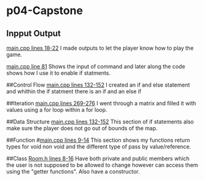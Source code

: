 # p04-Capstone
## Inpput Output
[main.cpp lines 18-22](/.main.cpp#L18)
I made outputs to let the player know how to play the game.

[main.cpp line 81](/.main.cpp#L81)
Shows the input of command and later along the code shows how I use it to enable if statments. 

##Control Flow
[main.cpp lines 132-152](/.main.cpp#L132)
I created an if and else statement and whithin the if statment there is an if and an else if

##Iteration
[main.cpp lines 269-276](/.main.cpp#L269)
I went through a matrix and filled it with values using a for loop within a for loop. 

##Data Structure
[main.cpp lines 132-152](/.main.cpp#L132)
This section of if statements also make sure the player does not go out of bounds of the map.

##Function
#[main.cpp lines 9-14](/.main.cpp#L9)
This section shows my functions return types for void non void and the different type of pass by value/reference.

##Class
[Room.h lines 8-16](/.main.cpp#L8)
Have both private and public members which the user is not supposed to be allowed to change however can access them using the "getter functions". Also have a constructor.
